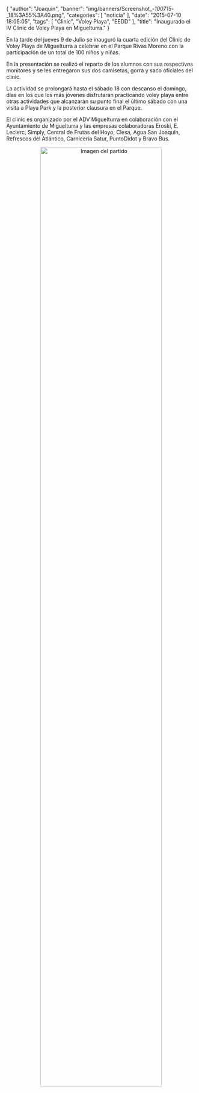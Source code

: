 {
  "author": "Joaquín", 
  "banner": "img/banners/Screenshot_-_100715_-_18%3A55%3A40.png", 
  "categories": [
    "noticia"
  ], 
  "date": "2015-07-10 18:05:05", 
  "tags": [
    "Clinic", 
    "Voley Playa", 
    "EEDD"
  ], 
  "title": "Inaugurado el IV Clinic de Voley Playa en Miguelturra."
}

En la tarde del jueves 9 de Julio se inauguró la cuarta edición del Clinic de Voley Playa de Miguelturra a celebrar en el Parque Rivas Moreno con la participación de un total de 100 niños y niñas.

En la presentación se realizó el reparto de los alumnos con sus respectivos monitores y se les entregaron sus dos camisetas, gorra y saco oficiales del clinic.

La actividad se prolongará hasta el sábado 18 con descanso el domingo, días en los que los más jóvenes disfrutarán practicando voley playa entre otras actividades que alcanzarán su punto final el último sábado con una visita a Playa Park y la posterior clausura en el Parque.

El clinic es organizado por el ADV Miguelturra en colaboración con el Ayuntamiento de Miguelturra y las empresas colaboradoras Eroski, E. Leclerc, Simply, Central de Frutas del Hoyo, Clesa, Agua San Joaquín, Refrescos del Atlántico, Carnicería Satur, PuntoDidot y Bravo Bus.

<center>
<a target="_new" href="http://www.advmiguelturra.org/img/banners/Screenshot%20-%20100715%20-%2018%3A55%3A40.png"> 
<img alt="Imagen del partido" width="80%" align="center" src="http://www.advmiguelturra.org/img/banners/Screenshot%20-%20100715%20-%2018%3A55%3A40.png"/> </a> </center>

